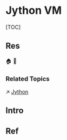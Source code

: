 # Jython VM

[TOC]



## Res
🏠 
🚧 


### Related Topics
↗ [Jython](../../Python%20Runtime%20Environments/Python%20Interpreters%20&%20Implementations/Jython.md)



## Intro



## Ref
